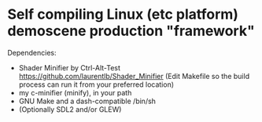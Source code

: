 # Self compiling Linux (etc platform) demoscene production "framework"

Dependencies:
- Shader Minifier by Ctrl-Alt-Test <https://github.com/laurentlb/Shader_Minifier> (Edit Makefile so the build process can run it from your preferred location)
- my c-minifier (minify), in your path
- GNU Make and a dash-compatible /bin/sh
- (Optionally SDL2 and/or GLEW)
